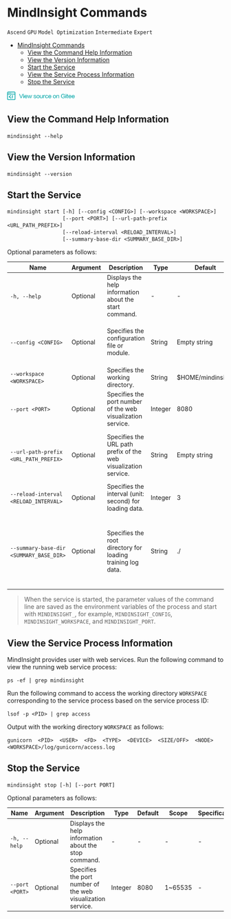 # MindInsight Commands

`Ascend` `GPU` `Model Optimization` `Intermediate` `Expert`

<!-- TOC -->

- [MindInsight Commands](#mindinsight-commands)
    - [View the Command Help Information](#view-the-command-help-information)
    - [View the Version Information](#view-the-version-information)
    - [Start the Service](#start-the-service)
    - [View the Service Process Information](#view-the-service-process-information)
    - [Stop the Service](#stop-the-service)

<!-- /TOC -->

<a href="https://gitee.com/mindspore/docs/blob/master/tutorials/source_en/advanced_use/mindinsight_commands.md" target="_blank"><img src="../_static/logo_source.png"></a>

## View the Command Help Information

```shell
mindinsight --help
```

## View the Version Information

```shell
mindinsight --version
```

## Start the Service

```shell
mindinsight start [-h] [--config <CONFIG>] [--workspace <WORKSPACE>]
                  [--port <PORT>] [--url-path-prefix <URL_PATH_PREFIX>]
                  [--reload-interval <RELOAD_INTERVAL>]
                  [--summary-base-dir <SUMMARY_BASE_DIR>]
```

Optional parameters as follows:

|Name|Argument|Description|Type|Default|Scope|Specifications|
|---|---|---|---|---|---|---|
|`-h, --help`|Optional|Displays the help information about the start command.|-|-|-|-|
|`--config <CONFIG>`|Optional|Specifies the configuration file or module.|String|Empty string|-|Physical file path (file:/path/to/config.py) or a module path (python:path.to.config.module) that can be identified by Python.|
|`--workspace <WORKSPACE>`|Optional|Specifies the working directory.|String|$HOME/mindinsight|-|-|
|`--port <PORT>`|Optional|Specifies the port number of the web visualization service.|Integer|8080|1~65535|-|
|`--url-path-prefix <URL_PATH_PREFIX>`|Optional|Specifies the URL path prefix of the web visualization service.|String|Empty string|-|URL path prefix consists of segments separated by slashes. Each segment supports alphabets / digits / underscores / dashes / dots, but not single dot or double dots.|
|`--reload-interval <RELOAD_INTERVAL>`|Optional|Specifies the interval (unit: second) for loading data.|Integer|3|-|The value 0 indicates that data is loaded only once.|
|`--summary-base-dir <SUMMARY_BASE_DIR>`|Optional|Specifies the root directory for loading training log data.|String|./|-|MindInsight traverses the direct subdirectories in this directory and searches for log files. If a direct subdirectory contains log files, it is identified as the log file directory. If a root directory contains log files, it is identified as the log file directory.|

> When the service is started, the parameter values of the command line are saved as the environment variables of the process and start with `MINDINSIGHT_`, for example, `MINDINSIGHT_CONFIG`, `MINDINSIGHT_WORKSPACE`, and `MINDINSIGHT_PORT`.

## View the Service Process Information

MindInsight provides user with web services. Run the following command to view the running web service process:

```shell
ps -ef | grep mindinsight
```

Run the following command to access the working directory `WORKSPACE` corresponding to the service process based on the service process ID:

```shell
lsof -p <PID> | grep access
```

Output with the working directory `WORKSPACE` as follows:

```shell
gunicorn  <PID>  <USER>  <FD>  <TYPE>  <DEVICE>  <SIZE/OFF>  <NODE>  <WORKSPACE>/log/gunicorn/access.log
```

## Stop the Service

```shell
mindinsight stop [-h] [--port PORT]
```

Optional parameters as follows:

|Name|Argument|Description|Type|Default|Scope|Specifications|
|---|---|---|---|---|---|---|
|`-h, --help`|Optional|Displays the help information about the stop command.|-|-|-|-|
|`--port <PORT>`|Optional|Specifies the port number of the web visualization service.|Integer|8080|1~65535|-|
